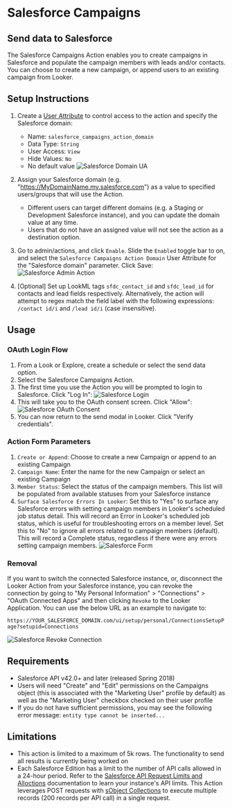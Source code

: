 # Salesforce Campaigns

## Send data to Salesforce

The Salesforce Campaigns Action enables you to create campaigns in Salesforce and populate the campaign members with leads and/or contacts. You can choose to create a new campaign, or append users to an existing campaign from Looker.

## Setup Instructions

1. Create a [User Attribute](https://docs.looker.com/admin-options/settings/user-attributes) to control access to the action and specify the Salesforce domain:

   - Name: `salesforce_campaigns_action_domain`
   - Data Type: `String`
   - User Access: `View`
   - Hide Values: `No`
   - No default value
     ![Salesforce Domain UA](sfdc_campaigns_user_attributes.png)

1. Assign your Salesforce domain (e.g. "https://MyDomainName.my.salesforce.com") as a value to specified users/groups that will use the Action.

   - Different users can target different domains (e.g. a Staging or Development Salesforce instance), and you can update the domain value at any time.
   - Users that do not have an assigned value will not see the action as a destination option.

1. Go to admin/actions, and click `Enable`. Slide the `Enabled` toggle bar to on, and select the `Salesforce Campaigns Action Domain` User Attribute for the "Salesforce domain" parameter. Click Save:
   ![Salesforce Admin Action](sfdc_campaigns_admin_action.png)

1. [Optional] Set up LookML tags `sfdc_contact_id` and `sfdc_lead_id` for contacts and lead fields respectively. Alternatively, the action will attempt to regex match the field label with the following expressions: `/contact id/i` and `/lead id/i` (case insensitive).

## Usage

### OAuth Login Flow

1. From a Look or Explore, create a schedule or select the send data option.
1. Select the Salesforce Campaigns Action.
1. The first time you use the Action you will be prompted to login to Salesforce. Click "Log In":
   ![Salesforce Login](sfdc_campaigns_login.png)
1. This will take you to the OAuth consent screen. Click "Allow":
   ![Salesforce OAuth Consent](sfdc_campaigns_oauth_consent.png)
1. You can now return to the send modal in Looker. Click "Verify credentials".

### Action Form Parameters

1. `Create or Append`: Choose to create a new Campaign or append to an existing Campaign
1. `Campaign Name`: Enter the name for the new Campaign or select an existing Campaign
1. `Member Status`: Select the status of the campaign members. This list will be populated from available statuses from your Salesforce instance
1. `Surface Salesforce Errors In Looker`: Set this to "Yes" to surface any Salesforce errors with setting campaign members in Looker's scheduled job status detail. This will record an Error in Looker's scheduled job status, which is useful for troubleshooting errors on a member level. Set this to "No" to ignore all errors related to campaign members (default). This will record a Complete status, regardless if there were any errors setting campaign members.
   ![Salesforce Form](sfdc_campaigns_form.png)

### Removal

If you want to switch the connected Salesforce instance, or, disconnect the Looker Action from your Salesforce instance, you can revoke the connection by going to "My Personal Information" > "Connections" > "OAuth Connected Apps" and then clicking `Revoke` to the Looker Application. You can use the below URL as an example to navigate to:

`https://YOUR_SALESFORCE_DOMAIN.com/ui/setup/personal/ConnectionsSetupPage?setupid=Connections`

![Salesforce Revoke Connection](sfdc_campaigns_revoke_connection.png)

## Requirements

- Salesforce API v42.0+ and later (released Spring 2018)
- Users will need "Create" and "Edit" permissions on the Campaigns object (this is associated with the "Marketing User" profile by default) as well as the "Marketing User" checkbox checked on their user profile
- If you do not have sufficient permissions, you may see the following error message: `entity type cannot be inserted...`

## Limitations

- This action is limited to a maximum of 5k rows. The functionality to send all results is currently being worked on
- Each Salesforce Edition has a limit to the number of API calls allowed in a 24-hour period. Refer to the [Salesforce API Request Limits and Alloctions](https://developer.salesforce.com/docs/atlas.en-us.salesforce_app_limits_cheatsheet.meta/salesforce_app_limits_cheatsheet/salesforce_app_limits_platform_api.htm) documentation to learn your instance's API limits. This Action leverages POST requests with [sObject Collections](https://developer.salesforce.com/docs/atlas.en-us.api_rest.meta/api_rest/resources_composite_sobjects_collections_create.htm) to execute multiple records (200 records per API call) in a single request.

